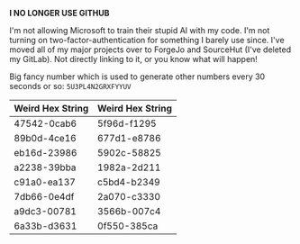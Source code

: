 **I NO LONGER USE GITHUB**

I'm not allowing Microsoft to train their stupid AI with my code. I'm not turning on two-factor-authentication for something I barely use since. I've moved all of my major projects over to ForgeJo and SourceHut (I've deleted my GitLab). Not directly linking to it, or you know what will happen!

Big fancy number which is used to generate other numbers every 30 seconds or so: `5U3PL4N2GRXFYYUV`

| Weird Hex String | Weird Hex String |
|-------------|-------------|
| 47542-0cab6 | 5f96d-f1295 |
| 89b0d-4ce16 | 677d1-e8786 |
| eb16d-23986 | 5902c-58825 |
| a2238-39bba | 1982a-2d211 |
| c91a0-ea137 | c5bd4-b2349 |
| 7db66-0e4df | 2a070-c3330 |
| a9dc3-00781 | 3566b-007c4 |
| 6a33b-d3631 | 0f550-385ca |
